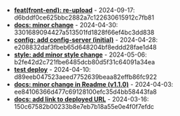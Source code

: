 * **[feat(front-end): re-upload](https://github.com/alibekbirlikbai/university-bachelor/commit/d6bddf0ce625bbc2882a7c122630615912c7fb81)** - 2024-09-17: d6bddf0ce625bbc2882a7c122630615912c7fb81
* **[docs: minor change](https://github.com/alibekbirlikbai/microservice-expenses/commit/3301689094427a513501fd1828f66ef4bc3dd838)** - 2024-04-30: 3301689094427a513501fd1828f66ef4bc3dd838
* **[config: add config-server (initial)](https://github.com/alibekbirlikbai/jwt-backend/commit/e208832daf3fbeb65d648204bf8eddd28fae1d48)** - 2024-04-28: e208832daf3fbeb65d648204bf8eddd28fae1d48
* **[style: add minor style change](https://github.com/alibekbirlikbai/alibekbirlikbai.github.io/commit/b2fe42d2c721fbe6485dcb80d5f31c64091a34ea)** - 2024-05-06: b2fe42d2c721fbe6485dcb80d5f31c64091a34ea
* **[test deploy](https://github.com/alibekbirlikbai/pastebin/commit/d89eeb047523aeed7752639beaa82effb86fc922)** - 2024-04-10: d89eeb047523aeed7752639beaa82effb86fc922
* **[docs: minor change in Readme (v1.1.0)](https://github.com/alibekbirlikbai/pastebin-backend/commit/ee84106366d477c69128100efc35d4bb58443fa8)** - 2024-04-03: ee84106366d477c69128100efc35d4bb58443fa8
* **[docs: add link to deployed URL](https://github.com/alibekbirlikbai/proxy-server/commit/150c67582b00233b8e7eb7b18a55e0e4f0f7efdc)** - 2024-03-16: 150c67582b00233b8e7eb7b18a55e0e4f0f7efdc